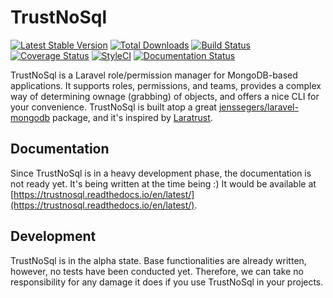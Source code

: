 TrustNoSql
==========

[![Latest Stable Version](http://img.shields.io/github/release/vegvisir-for-all/trustnosql.svg)](https://packagist.org/packages/vegvisir/trustnosql) [![Total Downloads](http://img.shields.io/packagist/dm/vegvisir/trustnosql.svg)](https://packagist.org/packages/vegvisir/trustnosql) [![Build Status](https://api.travis-ci.org/vegvisir-for-all/trustnosql.svg?branch=master)](https://travis-ci.org/vegvisir-for-all/trustnosql) [![Coverage Status](http://img.shields.io/coveralls/vegvisir/trustnosql.svg)](https://coveralls.io/r/vegvisir-for-all/trustnosql?branch=master) [![StyleCI](https://github.styleci.io/repos/161784926/shield?branch=master)](https://github.styleci.io/repos/161784926) [![Documentation Status](https://readthedocs.org/projects/trustnosql/badge/?version=latest)](https://trustnosql.readthedocs.io/en/latest/?badge=latest)

TrustNoSql is a Laravel role/permission manager for MongoDB-based applications. It supports roles, permissions, and teams, provides a complex way of determining ownage (grabbing) of objects, and offers a nice CLI for your convenience.
TrustNoSql is built atop a great [jenssegers/laravel-mongodb](https://github.com/jenssegers/Laravel-MongoDB) package, and it's inspired by [Laratrust](https://github.com/santigarcor/laratrust). 

Documentation
-------------

Since TrustNoSql is in a heavy development phase, the documentation is not ready yet. It's being written at the time being :) It would be available at [https://trustnosql.readthedocs.io/en/latest/](https://trustnosql.readthedocs.io/en/latest/).

Development
-----------

TrustNoSql is in the alpha state. Base functionalities are already written, however, no tests have been conducted yet. Therefore, we can take no responsibility for any damage it does if you use TrustNoSql in your projects.
